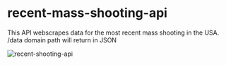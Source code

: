 # recent-mass-shooting-api

This API webscrapes data for the most recent mass shooting in the USA.  
/data domain path will return in JSON

![recent-shooting-api](https://user-images.githubusercontent.com/52366381/178638488-debbd351-3d4e-4af8-8e37-9176464e39f2.JPG)
